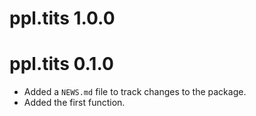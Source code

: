 # ppl.tits 1.0.0

# ppl.tits 0.1.0

* Added a `NEWS.md` file to track changes to the package.
* Added the first function.
